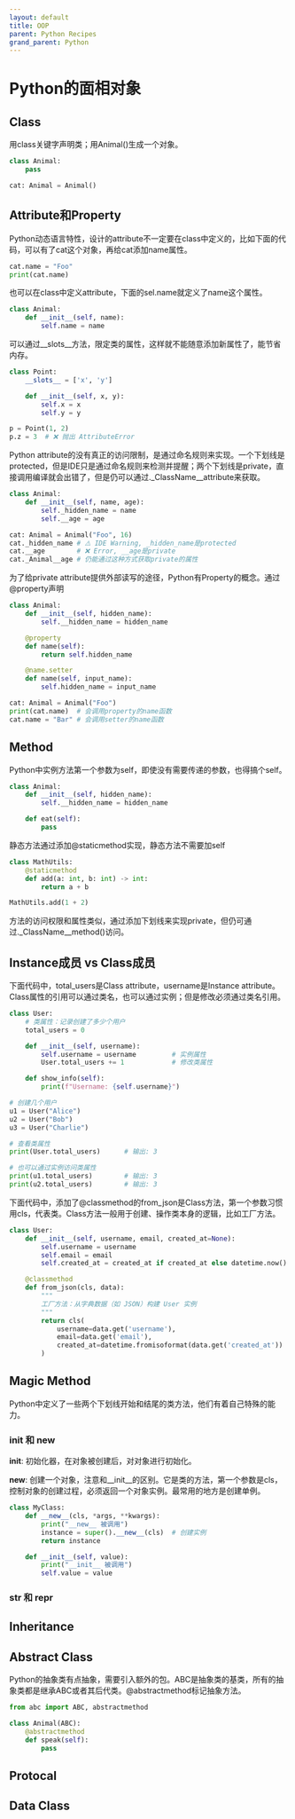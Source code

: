 ```yaml
---
layout: default
title: OOP
parent: Python Recipes
grand_parent: Python
---
```


# Python的面相对象

## Class

用class关键字声明类；用Animal()生成一个对象。

```python
class Animal:
    pass

cat: Animal = Animal()
```

## Attribute和Property

Python动态语言特性，设计的attribute不一定要在class中定义的，比如下面的代码，可以有了cat这个对象，再给cat添加name属性。

```python
cat.name = "Foo"
print(cat.name)
```

也可以在class中定义attribute，下面的sel.name就定义了name这个属性。

```python
class Animal:
    def __init__(self, name):
        self.name = name
```

可以通过__slots__方法，限定类的属性，这样就不能随意添加新属性了，能节省内存。

```python
class Point:
    __slots__ = ['x', 'y']

    def __init__(self, x, y):
        self.x = x
        self.y = y

p = Point(1, 2)
p.z = 3  # ❌ 抛出 AttributeError
```

Python attribute的没有真正的访问限制，是通过命名规则来实现。一个下划线是protected，但是IDE只是通过命名规则来检测并提醒；两个下划线是private，直接调用编译就会出错了，但是仍可以通过._ClassName__attribute来获取。

```python
class Animal:
    def __init__(self, name, age):
        self._hidden_name = name
        self.__age = age

cat: Animal = Animal("Foo", 16)
cat._hidden_name # ⚠️ IDE Warning, _hidden_name是protected
cat.__age        # ❌ Error, __age是private
cat._Animal__age # 仍能通过这种方式获取private的属性
```

为了给private attribute提供外部读写的途径，Python有Property的概念。通过@property声明

```python
class Animal:
    def __init__(self, hidden_name):
        self.__hidden_name = hidden_name

    @property
    def name(self):
        return self.hidden_name

    @name.setter
    def name(self, input_name):
        self.hidden_name = input_name

cat: Animal = Animal("Foo")
print(cat.name)  # 会调用property的name函数
cat.name = "Bar" # 会调用setter的name函数
```

## Method

Python中实例方法第一个参数为self，即使没有需要传递的参数，也得搞个self。

```python
class Animal:
    def __init__(self, hidden_name):
        self.__hidden_name = hidden_name

    def eat(self):
        pass
```

静态方法通过添加@staticmethod实现，静态方法不需要加self

```python
class MathUtils:
    @staticmethod
    def add(a: int, b: int) -> int:
        return a + b

MathUtils.add(1 + 2)
```

方法的访问权限和属性类似，通过添加下划线来实现private，但仍可通过._ClassName__method()访问。

## Instance成员 vs Class成员

下面代码中，total_users是Class attribute，username是Instance attribute。Class属性的引用可以通过类名，也可以通过实例；但是修改必须通过类名引用。

```python
class User:
    # 类属性：记录创建了多少个用户
    total_users = 0

    def __init__(self, username):
        self.username = username         # 实例属性
        User.total_users += 1            # 修改类属性

    def show_info(self):
        print(f"Username: {self.username}")

# 创建几个用户
u1 = User("Alice")
u2 = User("Bob")
u3 = User("Charlie")

# 查看类属性
print(User.total_users)      # 输出: 3

# 也可以通过实例访问类属性
print(u1.total_users)        # 输出: 3
print(u2.total_users)        # 输出: 3
```

下面代码中，添加了@classmethod的from_json是Class方法，第一个参数习惯用cls，代表类。Class方法一般用于创建、操作类本身的逻辑，比如工厂方法。

```python
class User:
    def __init__(self, username, email, created_at=None):
        self.username = username
        self.email = email
        self.created_at = created_at if created_at else datetime.now()

    @classmethod
    def from_json(cls, data):
        """
        工厂方法：从字典数据（如 JSON）构建 User 实例
        """
        return cls(
            username=data.get('username'),
            email=data.get('email'),
            created_at=datetime.fromisoformat(data.get('created_at'))
        )
```

## Magic Method

Python中定义了一些两个下划线开始和结尾的类方法，他们有着自己特殊的能力。

### __init__ 和 __new__

__init__: 初始化器，在对象被创建后，对对象进行初始化。

__new__: 创建一个对象，注意和__init__的区别。它是类的方法，第一个参数是cls，控制对象的创建过程，必须返回一个对象实例。最常用的地方是创建单例。

```python
class MyClass:
    def __new__(cls, *args, **kwargs):
        print("__new__ 被调用")
        instance = super().__new__(cls)  # 创建实例
        return instance

    def __init__(self, value):
        print("__init__ 被调用")
        self.value = value
```

### __str__ 和 __repr__


## 

## Inheritance

## Abstract Class

Python的抽象类有点抽象，需要引入额外的包。ABC是抽象类的基类，所有的抽象类都是继承ABC或者其后代类。@abstractmethod标记抽象方法。

```python
from abc import ABC, abstractmethod

class Animal(ABC):
    @abstractmethod
    def speak(self):
        pass
```

## Protocal

## Data Class